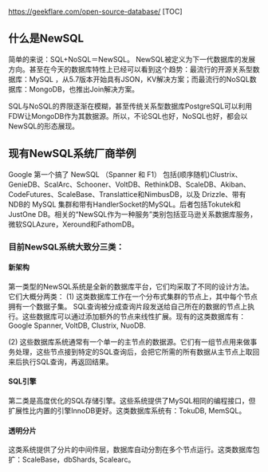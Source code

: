 https://geekflare.com/open-source-database/
[TOC]
## 什么是NewSQL

简单的来说：SQL+NoSQL＝NewSQL。 NewSQL被定义为下一代数据库的发展方向。甚至在今天的数据库特性上已经可以看到这个趋势：最流行的开源关系型数据库：MySQL ，从5.7版本开始具有JSON，KV解决方案；而最流行的NoSQL数据库：MongoDB，也推出Join解决方案。

SQL与NoSQL的界限逐渐在模糊，甚至传统关系型数据库PostgreSQL可以利用FDW让MongoDB作为其数据源。所以，不论SQL也好，NoSQL也好，都会以NewSQL的形态展现。

## 现有NewSQL系统厂商举例
Google 第一个搞了 NewSQL （Spanner 和 F1）
包括(顺序随机)Clustrix、GenieDB、ScalArc、Schooner、VoltDB、RethinkDB、ScaleDB、Akiban、CodeFutures、ScaleBase、Translattice和NimbusDB，以及 Drizzle、带有 NDB的 MySQL 集群和带有HandlerSocket的MySQL。后者包括Tokutek和JustOne DB。相关的“NewSQL作为一种服务”类别包括亚马逊关系数据库服务，微软SQLAzure，Xeround和FathomDB。

### 目前NewSQL系统大致分三类：

#### 新架构
第一类型的NewSQL系统是全新的数据库平台，它们均采取了不同的设计方法。它们大概分两类：
(1) 这类数据库工作在一个分布式集群的节点上，其中每个节点拥有一个数据子集。 SQL查询被分成查询片段发送给自己所在的数据的节点上执行。这些数据库可以通过添加额外的节点来线性扩展。现有的这类数据库有： Google Spanner, VoltDB, Clustrix, NuoDB.

(2) 这些数据库系统通常有一个单一的主节点的数据源。它们有一组节点用来做事务处理，这些节点接到特定的SQL查询后，会把它所需的所有数据从主节点上取回来后执行SQL查询，再返回结果。

#### SQL引擎
第二类是高度优化的SQL存储引擎。这些系统提供了MySQL相同的编程接口，但扩展性比内置的引擎InnoDB更好。这类数据库系统有：TokuDB, MemSQL。

#### 透明分片
这类系统提供了分片的中间件层，数据库自动分割在多个节点运行。这类数据库包扩：ScaleBase，dbShards, Scalearc。

